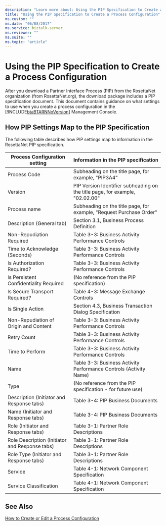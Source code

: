 ```yaml
---
description: "Learn more about: Using the PIP Specification to Create a Process Configuration"
title: "Using the PIP Specification to Create a Process Configuration"
ms.custom: ""
ms.date: "06/08/2017"
ms.service: biztalk-server
ms.reviewer: ""
ms.suite: ""
ms.topic: "article"
---
```

# Using the PIP Specification to Create a Process Configuration
After you download a Partner Interface Process (PIP) from the RosettaNet organization (from RosettaNet.org), the download package includes a PIP specification document. This document contains guidance on what settings to use when you create a process configuration in the [!INCLUDE[btaBTARNNoVersion](../../includes/btabtarnnoversion-md.md)] Management Console.  
  
## How PIP Settings Map to the PIP Specification  
 The following table describes how PIP settings map to information in the RosettaNet PIP specification.  
  
|Process Configuration setting|Information in the PIP specification|  
|-----------------------------------|------------------------------------------|  
|Process Code|Subheading on the title page, for example, "PIP3A4"|  
|Version|PIP Version Identifier subheading on the title page, for example, "02.02.00"|  
|Process name|Subheading on the title page, for example, "Request Purchase Order"|  
|Description (General tab)|Section 3.1, Business Process Definition|  
|Non-Repudiation Required|Table 3-3: Business Activity Performance Controls|  
|Time to Acknowledge (Seconds)|Table 3-3: Business Activity Performance Controls|  
|Is Authorization Required?|Table 3-3: Business Activity Performance Controls|  
|Is Persistent Confidentiality Required|(No reference from the PIP specification)|  
|Is Secure Transport Required?|Table 4-3: Message Exchange Controls|  
|Is Single Action|Section 4.3, Business Transaction Dialog Specification|  
|Non-Repudiation of Origin and Content|Table 3-3: Business Activity Performance Controls|  
|Retry Count|Table 3-3: Business Activity Performance Controls|  
|Time to Perform|Table 3-3: Business Activity Performance Controls|  
|Name|Table 3-3: Business Activity Performance Controls (Activity Name)|  
|Type|(No reference from the PIP specification - for future use)|  
|Description (Initiator and Response tabs)|Table 3-4: PIP Business Documents|  
|Name (Initiator and Response tabs)|Table 3-4: PIP Business Documents|  
|Role (Initiator and Response tabs)|Table 3-1: Partner Role Descriptions|  
|Role Description (Initiator and Response tabs)|Table 3-1: Partner Role Descriptions|  
|Role Type (Initiator and Response tabs)|Table 3-1: Partner Role Descriptions|  
|Service|Table 4-1: Network Component Specification|  
|Service Classification|Table 4-1: Network Component Specification|  
  
## See Also  
 [How to Create or Edit a Process Configuration](../../adapters-and-accelerators/accelerator-rosettanet/how-to-create-or-edit-a-process-configuration.md)
